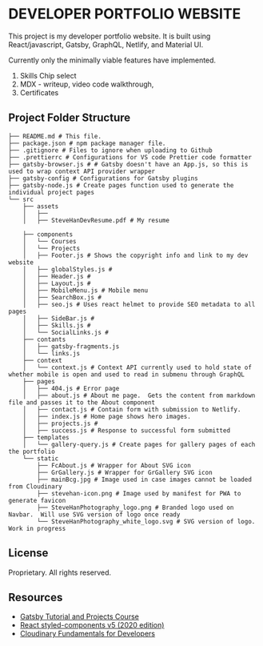 # DEVELOPER PORTFOLIO WEBSITE

This project is my developer portfolio website.  It is built using React/javascript, Gatsby, GraphQL, Netlify, and Material UI.

Currently only the minimally viable features have implemented.
1. Skills Chip select
2. MDX - writeup, video code walkthrough,
3. Certificates

## Project Folder Structure
```
├── README.md # This file.
├── package.json # npm package manager file.
├── .gitignore # Files to ignore when uploading to Github
├── .prettierrc # Configurations for VS code Prettier code formatter
├── gatsby-browser.js # # Gatsby doesn't have an App.js, so this is used to wrap context API provider wrapper
├── gatsby-config # Configurations for Gatsby plugins
├── gatsby-node.js # Create pages function used to generate the individual project pages
└── src
    ├── assets
    │   ├── 
    │   ├── SteveHanDevResume.pdf # My resume

    ├── components
    │   └── Courses
    │   └── Projects 
    │   ├── Footer.js # Shows the copyright info and link to my dev website
    │   ├── globalStyles.js #
    │   ├── Header.js # 
    │   ├── Layout.js # 
    │   ├── MobileMenu.js # Mobile menu
    │   ├── SearchBox.js # 
    │   ├── seo.js # Uses react helmet to provide SEO metadata to all pages
    │   ├── SideBar.js # 
    │   ├── Skills.js # 
    │   └── SocialLinks.js # 
    ├── contants
    │   ├── gatsby-fragments.js
    │   └── links.js
    ├── context
    │   └── context.js # Context API currently used to hold state of whether mobile is open and used to read in submenu through GraphQL
    ├── pages
    │   ├── 404.js # Error page
    │   ├── about.js # About me page.  Gets the content from markdown file and passes it to the About component
    │   ├── contact.js # Contain form with submission to Netlify.
    │   ├── index.js # Home page shows hero images.
    │   ├── projects.js #  
    │   ├── success.js # Response to successful form submitted 
    ├── templates
    │   └── gallery-query.js # Create pages for gallery pages of each the portfolio
    └── static
        ├── FcAbout.js # Wrapper for About SVG icon
        ├── GrGallery.js # Wrapper for GrGallery SVG icon
        ├── mainBcg.jpg # Image used in case images cannot be loaded from Cloudinary
        ├── stevehan-icon.png # Image used by manifest for PWA to generate favicon
        ├── SteveHanPhotography_logo.png # Branded logo used on Navbar.  Will use SVG version of logo once ready
        └── SteveHanPhotography_white_logo.svg # SVG version of logo.  Work in progress
```
## License
Proprietary.  All rights reserved.

## Resources
- [Gatsby Tutorial and Projects Course](https://www.udemy.com/course/gatsby-tutorial-and-projects-course/)
- [React styled-components v5 (2020 edition)](https://www.udemy.com/course/react-styled-components/)
- [Cloudinary Fundamentals for Developers](https://training.cloudinary.com/courses/cloudinary-fundamentals-for-developers)
